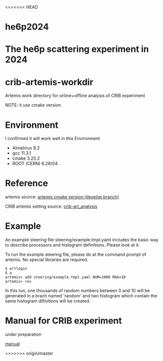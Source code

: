 <<<<<<< HEAD
# he6p2024
The he6p scattering experiment in 2024
=======
# crib-artemis-workdir

Artemis work directory for online+offline analysis of CRIB experiment

NOTE: it use cmake version

# Environment

I confirmed it will work well in this Environment

* Almalinux 9.2  
* gcc 11.3.1 
* cmake 3.20.2 
* ROOT (CERN) 6.28/04

# Reference

artemis source: [artemis cmake version (develop branch)](https://www.cns.s.u-tokyo.ac.jp/gitlab/Okawa/crib-art_analysis)

CRIB artemis setting source: [crib-art_analysis](https://www.cns.s.u-tokyo.ac.jp/gitlab/Okawa/crib-art_analysis)

# Example

An example steering file steering/example.tmpl.yaml includes the basic way to describe processors and histogram definitions. Please look at it.

To run the example steering file, please do at the command prompt of artemis.
No special libraries are required.

```console
$ artlogin
$ a
artemis> add steering/example.tmpl.yaml NUM=1000 MAX=10
artemis> res
```

In this run, one thousands of random numbers between 0 and 10 will be generated in a brach named 'random' and two histogram which contain the same histogram difinitions will be created.

# Manual for CRIB experiment 

under preparation
<p><a href="https://okawak.github.io/artemis_crib/" target="_blank">manual</a></p>	
>>>>>>> origin/master
